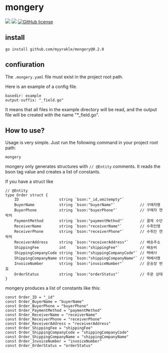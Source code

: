 # mongery

![](https://img.shields.io/badge/language-Go-00ADD8) ![](https://img.shields.io/badge/version-0.2.0-brightgreen) [![GitHub license](https://img.shields.io/badge/license-MIT-blue.svg)](./LICENSE)

## install

```
go install github.com/myyrakle/mongery@0.2.0
```

## confiuration

The `.mongery.yaml` file must exist in the project root path.

Here is an example of a config file.

```
basedir: example
output-suffix: "_field.go"
```

It means that all files in the example directory will be read, and the output file will be created with the name "\*\_field.go".

## How to use?

Usage is very simple. Just run the following command in your project root path:

```
mongery
```

mongery only generates structures with `// @Entity` comments. It reads the bson tag value and creates a list of constants.

If you have a struct like

```
// @Entity
type Order struct {
	ID                  string `bson:"_id,omitempty"`
	BuyerName           string `bson:"buyerName"`           // 구매자명
	BuyerPhone          string `bson:"buyerPhone"`          // 구매자 연락처
	PaymentMethod       string `bson:"paymentMethod"`       // 결제 수단
	ReceiverName        string `bson:"receiverName"`        // 수취인명
	ReceiverPhone       string `bson:"receiverPhone"`       // 수취인 연락처
	ReceiverAddress     string `bson:"receiverAddress"`     // 배송주소
	ShippingFee         int    `bson:"shippingFee"`         // 배송비
	ShippingCompanyCode string `bson:"shippingCompanyCode"` // 택배사
	ShippingCompanyName string `bson:"shippingCompanyName"` // 택배사명
	InvoiceNumber       string `bson:"invoiceNumber"`       // 운송장 번호
	OrderStatus         string `bson:"orderStatus"`         // 주문 상태
}
```

mongery produces a list of constants like this:

```
const Order_ID = "_id"
const Order_BuyerName = "buyerName"
const Order_BuyerPhone = "buyerPhone"
const Order_PaymentMethod = "paymentMethod"
const Order_ReceiverName = "receiverName"
const Order_ReceiverPhone = "receiverPhone"
const Order_ReceiverAddress = "receiverAddress"
const Order_ShippingFee = "shippingFee"
const Order_ShippingCompanyCode = "shippingCompanyCode"
const Order_ShippingCompanyName = "shippingCompanyName"
const Order_InvoiceNumber = "invoiceNumber"
const Order_OrderStatus = "orderStatus"
```
